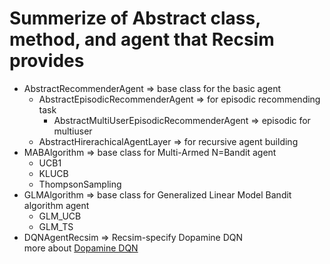 # Summerize of Abstract class, method, and agent that Recsim provides
+ AbstractRecommenderAgent => base class for the basic agent
  - AbstractEpisodicRecommenderAgent => for episodic recommending task
    - AbstractMultiUserEpisodicRecommenderAgent => episodic for multiuser
  - AbstractHirerachicalAgentLayer => for recursive agent building
+ MABAlgorithm => base class for Multi-Armed N=Bandit agent
    - UCB1
    - KLUCB
    - ThompsonSampling
+ GLMAlgorithm => base class for Generalized Linear Model Bandit algorithm agent
    - GLM_UCB
    - GLM_TS
+ DQNAgentRecsim => Recsim-specify Dopamine DQN <br>
more about [Dopamine DQN](https://github.com/google/dopamine)
